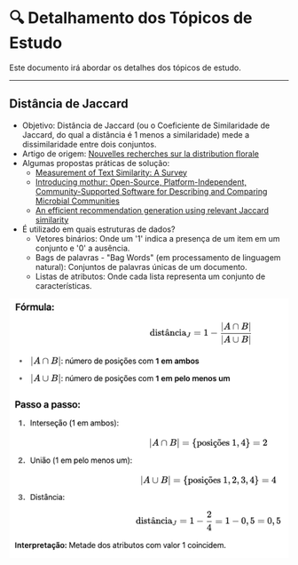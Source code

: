 # 🔍 Detalhamento dos Tópicos de Estudo

Este documento irá abordar os detalhes dos tópicos de estudo.

---

## Distância de Jaccard

- Objetivo: Distância de Jaccard (ou o Coeficiente de Similaridade de Jaccard, do qual a distância é 1 menos a similaridade) mede a dissimilaridade entre dois conjuntos.
- Artigo de origem: [Nouvelles recherches sur la distribution florale](https://www.researchgate.net/publication/242013831_Nouvelles_Recherches_Sur_la_Distribution_Florale)
- Algumas propostas práticas de solução:
	- [Measurement of Text Similarity: A Survey](https://www.mdpi.com/2078-2489/11/9/421)
	- [Introducing mothur: Open-Source, Platform-Independent, Community-Supported Software for Describing and Comparing Microbial Communities](https://journals.asm.org/doi/full/10.1128/aem.01541-09)
	- [An efficient recommendation generation using relevant Jaccard similarity](https://www.sciencedirect.com/science/article/pii/S0020025519300325?casa_token=oyDh6iiMD0wAAAAA:fMzC3zXAJnLShafvs_grbrFy1G5fvrA3FgSGJylHUGspMaVxWwwSW6a7LdWx5jrsu-oDOKRYmUs)
- É utilizado em quais estruturas de dados?
	- Vetores binários: Onde um '1' indica a presença de um item em um conjunto e '0' a ausência.
	- Bags de palavras - "Bag Words" (em processamento de linguagem natural): Conjuntos de palavras únicas de um documento.
	- Listas de atributos: Onde cada lista representa um conjunto de características.

![Exemplo de cálculo da distância de Jaccard](img/explicacao_distancia_jaccard.png "Calculo da distância")
